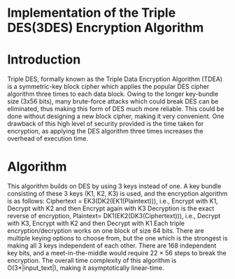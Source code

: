 
# Implementation of the Triple DES(3DES) Encryption Algorithm

# Introduction
Triple DES, formally known as the Triple Data Encryption Algorithm (TDEA) is a symmetric-key block cipher which applies the popular DES cipher algorithm three times to each data block.
Owing to the longer key-bundle size (3x56 bits), many brute-force attacks which could break DES can be eliminated, thus making this form of DES much more reliable. This could be done without designing a new block cipher, making it very convenient.
One drawback of this high level of security provided is the time taken for encryption, as applying the DES algorithm three times increases the overhead of execution time. 
 
# Algorithm
This algorithm builds on DES by using 3 keys instead of one.
A key bundle consisting of these 3 keys (K1, K2, K3) is used, and the encryption algorithm is as follows:
Ciphertext = EK3(DK2(EK1(Plaintext))), i.e., Encrypt with K1, Decrypt with K2 and then Encrypt again with K3
Decryption is the exact reverse of encryption,
Plaintext= DK1(EK2(DK3(Ciphertext))), i.e., Decrypt with K3, Encrypt with K2 and then Decrypt with K1
Each triple encryption/decryption works on one block of size 64 bits.
There are multiple keying options to choose from, but the one which is the strongest is making all 3 keys independent of each other. There are 168 independent key bits, and a meet-in-the-middle would require 22 × 56 steps to break the encryption.
The overall time complexity of this algorithm is O(3*|input_text|), making it asymptotically linear-time.
